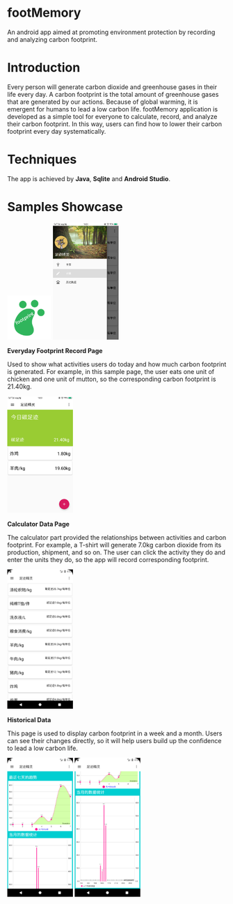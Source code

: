 # footMemory
An android app aimed at promoting environment protection by recording and analyzing carbon footprint.

# Introduction
Every person will generate carbon dioxide and greenhouse gases in their life every day. A carbon footprint is the total amount of greenhouse gases that are generated by our actions. Because of global warming, it is emergent for humans to lead a low carbon life. footMemory application is developed as a simple tool for everyone to calculate, record, and analyze their carbon footprint. In this way, users can find how to lower their carbon footprint every day systematically. 
# Techniques
The app is achieved by **Java**, **Sqlite** and **Android Studio**. 
# Samples Showcase
<img src="pics/logo.png" width=20%>
<img src="pics/sidebar.png" width=30%>

**Everyday Footprint Record Page**

Used to show what activities users do today and how much carbon footprint is generated. For example, in this sample page, the user eats one unit of chicken and one unit of mutton, so the corresponding carbon footprint is 21.40kg. 

<img src="pics/today_record.png" width=30%>

**Calculator Data Page**

The calculator part provided the relationships between activities and carbon footprint. For example, a T-shirt will generate 7.0kg carbon dioxide from its production, shipment, and so on. The user can click the activity they do and enter the units they do, so the app will record corresponding footprint. 

<img src="pics/calculator.png" width=30%>

**Historical Data**

This page is used to display carbon footprint in a week and a month. Users can see their changes directly, so it will help users build up the confidence to lead a low carbon life. 

<img src="pics/one_weeks.png" width=30%>
<img src="pics/one_month.png" width=30%>

